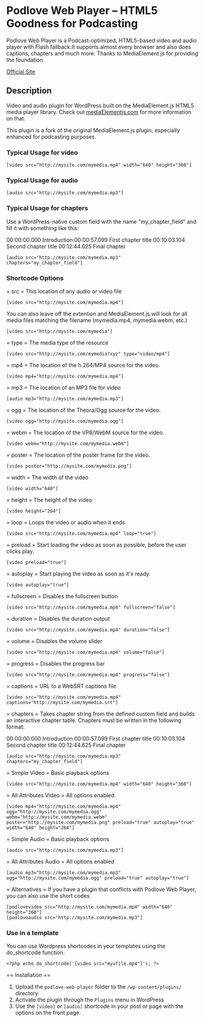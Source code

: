 # Podlove Web Player – HTML5 Goodness for Podcasting

Podlove Web Player is a Podcast-optimized, HTML5-based video and audio player with Flash fallback.It supports almost every browser and also does captions, chapters and much more. Thanks to MediaElement.js for providing the foundation.

[Official Site](http://podlove.org/podlove-web-player/)

## Description

Video and audio plugin for WordPress built on the MediaElement.js HTML5 media player library.
Check out <a href="http://mediaelementjs.com/">mediaElementjs.com</a> for more information on that.

This plugin is a fork of the original MediaElement.js plugin, especially enhanced for podcasting purposes.

### Typical Usage for video

	[video src="http://mysite.com/mymedia.mp4" width="640" height="360"]
	
### Typical Usage for audio

	[audio src="http://mysite.com/mymedia.mp3"]	

### Typical Usage for chapters

Use a WordPress-native custom field with the name "my_chapter_field" and fill it with something like this:

00:00:00.000 Introduction
00:00:57.099 First chapter title
00:10:03.104 Second chapter title
00:12:44.625 Final chapter
    
    [audio src="http://mysite.com/mymedia.mp3" chapters="my_chapter_field"]

###  Shortcode Options

= src =
This location of any audio or video file
    
    [video src="http://mysite.com/mymedia.mp4"]
    
You can also leave off the extention and MediaElement.js will look for all media files matching the filename (mymedia.mp4, mymedia.webm, etc.)  

	[video src="http://mysite.com/mymedia"]
    
= type =
The media type of the resource
    
    [video src="http://mysite.com/mymedia?xyz" type="video/mp4"]    

= mp4 =
The location of the h.264/MP4 source for the video.
    
    [video mp4="http://mysite.com/mymedia.mp4"]
    
= mp3 =
The location of an MP3 file for video
    
    [audio mp3="http://mysite.com/mymedia.mp3"]    

= ogg =
The location of the Theora/Ogg source for the video.

    [video ogg="http://mysite.com/mymedia.ogg"]

= webm =
The location of the VP8/WebM source for the video.

    [video webm="http://mysite.com/mymedia.webm"]

= poster =
The location of the poster frame for the video.

    [video poster="http://mysite.com/mymedia.png"]

= width =
The width of the video

    [video width="640"]

= height =
The height of the video

    [video height="264"]
    
= loop =
Loops the video or audio when it ends
    
    [video src="http://mysite.com/mymedia.mp4" loop="true"]    

= preload =
Start loading the video as soon as possible, before the user clicks play.

    [video preload="true"]

= autoplay =
Start playing the video as soon as it's ready.

    [video autoplay="true"]

= fullscreen =
Disables the fullscreen button
    
    [video src="http://mysite.com/mymedia.mp4" fullscreen="false"]
    
= duration =
Disables the duration output
    
    [video src="http://mysite.com/mymedia.mp4" duration="false"]   
    
= volume =
Disables the volume slider
    
    [video src="http://mysite.com/mymedia.mp4" volume="false"]    
    
= progress =
Disables the progress bar
    
    [video src="http://mysite.com/mymedia.mp4" progress="false"] 
    
= captions =
URL to a WebSRT captions file
    
    [video src="http://mysite.com/mymedia.mp4" captions="http://mysite.com/mymedia.srt"]  

= chapters =
Takes chapter string from the defined custom field and builds an interactive chapter table.
Chapters must be written in the following format:

00:00:00.000 Introduction
00:00:57.099 First chapter title
00:10:03.104 Second chapter title
00:12:44.625 Final chapter
    
    [audio src="http://mysite.com/mymedia.mp3" chapters="my_chapter_field"]                

= Simple Video =
Basic playback options

    [video src="http://mysite.com/mymedia.mp4" width="640" height="360"]

= All Attributes Video =
All options enabled

    [video mp4="http://mysite.com/mymedia.mp4" ogg="http://mysite.com/mymedia.ogg" webm="http://mysite.com/mymedia.webm" poster="http://mysite.com/mymedia.png" preload="true" autoplay="true" width="640" height="264"]

= Simple Audio =
Basic playback options

    [audio src="http://mysite.com/mymedia.mp3"]

= All Attributes Audio =
All options enabled

    [audio mp3="http://mysite.com/mymedia.mp3" ogg="http://mysite.com/mymedia.ogg" preload="true" autoplay="true"]

= Alternatives =
If you have a plugin that conflicts with Podlove Web Player, you can also use the short codes 
    
    [podlovevideo src="http://mysite.com/mymedia.mp4" width="640" height="360"]
    [podloveaudio src="http://mysite.com/mymedia.mp3"] 


###  Use in a template
You can use Wordpress shortcodes in your templates using the do_shortcode function.

	<?php echo do_shortcode('[video src="myvfile.mp4"]'); ?>


== Installation ==

1. Upload the `podlove-web-player` folder to the `/wp-content/plugins/` directory
2. Activate the plugin through the `Plugins` menu in WordPress
3. Use the `[video]` or `[audio]` shortcode in your post or page with the options on the front page.